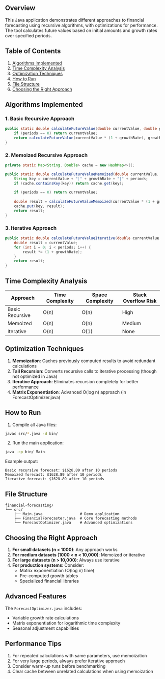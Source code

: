 ## Overview
This Java application demonstrates different approaches to financial forecasting using recursive algorithms, with optimizations for performance. The tool calculates future values based on initial amounts and growth rates over specified periods.

## Table of Contents
1. [Algorithms Implemented](#algorithms-implemented)
2. [Time Complexity Analysis](#time-complexity-analysis)
3. [Optimization Techniques](#optimization-techniques)
4. [How to Run](#how-to-run)
5. [File Structure](#file-structure)
6. [Choosing the Right Approach](#choosing-the-right-approach)

## Algorithms Implemented

### 1. Basic Recursive Approach
```java
public static double calculateFutureValue(double currentValue, double growthRate, int periods) {
    if (periods == 0) return currentValue;
    return calculateFutureValue(currentValue * (1 + growthRate), growthRate, periods - 1);
}
```

### 2. Memoized Recursive Approach
```java
private static Map<String, Double> cache = new HashMap<>();

public static double calculateFutureValueMemoized(double currentValue, double growthRate, int periods) {
    String key = currentValue + "|" + growthRate + "|" + periods;
    if (cache.containsKey(key)) return cache.get(key);
    
    if (periods == 0) return currentValue;
    
    double result = calculateFutureValueMemoized(currentValue * (1 + growthRate), growthRate, periods - 1);
    cache.put(key, result);
    return result;
}
```

### 3. Iterative Approach
```java
public static double calculateFutureValueIterative(double currentValue, double growthRate, int periods) {
    double result = currentValue;
    for (int i = 0; i < periods; i++) {
        result *= (1 + growthRate);
    }
    return result;
}
```

## Time Complexity Analysis

| Approach          | Time Complexity | Space Complexity | Stack Overflow Risk |
|-------------------|-----------------|------------------|---------------------|
| Basic Recursive   | O(n)            | O(n)             | High                |
| Memoized          | O(n)            | O(n)             | Medium              |
| Iterative         | O(n)            | O(1)             | None                |

## Optimization Techniques

1. **Memoization**: Caches previously computed results to avoid redundant calculations
2. **Tail Recursion**: Converts recursive calls to iterative processing (though not optimized in Java)
3. **Iterative Approach**: Eliminates recursion completely for better performance
4. **Matrix Exponentiation**: Advanced O(log n) approach (in ForecastOptimizer.java)

## How to Run

1. Compile all Java files:
```bash
javac src/*.java -d bin/
```

2. Run the main application:
```bash
java -cp bin/ Main
```

Example output:
```
Basic recursive forecast: $1628.89 after 10 periods
Memoized forecast: $1628.89 after 10 periods
Iterative forecast: $1628.89 after 10 periods
```

## File Structure

```
financial-forecasting/
└── src/
    ├── Main.java                 # Demo application
    ├── FinancialForecaster.java  # Core forecasting methods
    └── ForecastOptimizer.java    # Advanced optimizations
```

## Choosing the Right Approach

1. **For small datasets (n < 1000)**: Any approach works
2. **For medium datasets (1000 < n < 10,000)**: Memoized or iterative
3. **For large datasets (n > 10,000)**: Always use iterative
4. **For production systems**: Consider:
   - Matrix exponentiation (O(log n) time)
   - Pre-computed growth tables
   - Specialized financial libraries

## Advanced Features

The `ForecastOptimizer.java` includes:
- Variable growth rate calculations
- Matrix exponentiation for logarithmic time complexity
- Seasonal adjustment capabilities

## Performance Tips

1. For repeated calculations with same parameters, use memoization
2. For very large periods, always prefer iterative approach
3. Consider warm-up runs before benchmarking
4. Clear cache between unrelated calculations when using memoization